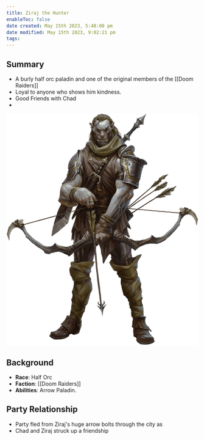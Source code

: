 ```yaml
---
title: Ziraj the Hunter
enableToc: false
date created: May 15th 2023, 5:48:00 pm
date modified: May 15th 2023, 9:02:21 pm
tags: 
---
```

## Summary
- A burly half orc paladin and one of the original members of the [[Doom Raiders]]
- Loyal to anyone who shows him kindness.
- Good Friends with Chad
- 
![](Ziraj.png)

## Background
- **Race**: Half Orc
- **Faction**: [[Doom Raiders]]
- **Abilities**: Arrow Paladin.

## Party Relationship
- Party fled from Ziraj's huge arrow bolts through the city as
- Chad and Ziraj struck up a friendship
